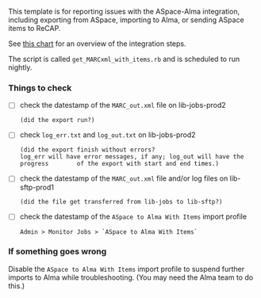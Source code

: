 This template is for reporting issues with the ASpace-Alma integration, including exporting from ASpace, importing to Alma, or sending ASpace items to ReCAP.

See [this chart](https://github.com/pulibrary/lib_jobs/tree/main/docs/aspace2alma) for an overview of the integration steps.

The script is called `get_MARCxml_with_items.rb` and is scheduled to run nightly.

### Things to check

- [ ] check the datestamp of the `MARC_out.xml` file on lib-jobs-prod2

      (did the export run?)
- [ ] check `log_err.txt` and `log_out.txt` on lib-jobs-prod2

      (did the export finish without errors?
      log_err will have error messages, if any; log_out will have the progress        of the export with start and end times.)
- [ ] check the datestamp of the `MARC_out.xml` file and/or log files on lib-
      sftp-prod1

      (did the file get transferred from lib-jobs to lib-sftp?)
- [ ] check the datestamp of the `ASpace to Alma With Items` import profile

      Admin > Monitor Jobs > `ASpace to Alma With Items`

### If something goes wrong

Disable the `ASpace to Alma With Items` import profile to suspend further imports to Alma while troubleshooting. (You may need the Alma team to do this.)
 

